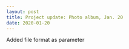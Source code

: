 ```yaml
---
layout: post
title: Project update: Photo album, Jan. 20
date: 2020-01-20
---
```


Added file format as parameter
